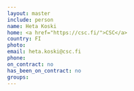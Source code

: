 ```yaml
---
layout: master
include: person
name: Heta Koski
home: <a href="https://csc.fi/">CSC</a>
country: FI
photo:
email: heta.koski@csc.fi
phone:
on_contract: no
has_been_on_contract: no
groups:
---
```

